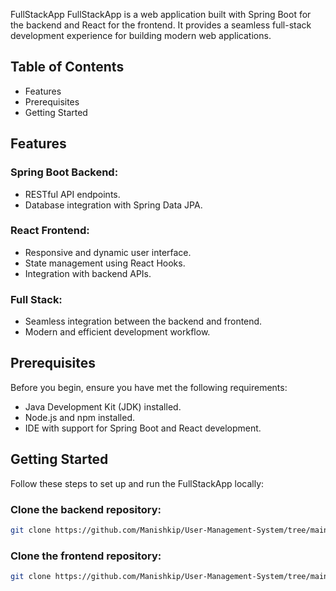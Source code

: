 FullStackApp
FullStackApp is a web application built with Spring Boot for the backend and React for the frontend. It provides a seamless full-stack development experience for building modern web applications.

## Table of Contents
- Features
- Prerequisites
- Getting Started

## Features
### Spring Boot Backend:
- RESTful API endpoints.
- Database integration with Spring Data JPA.

### React Frontend:
- Responsive and dynamic user interface.
- State management using React Hooks.
- Integration with backend APIs.

### Full Stack:
- Seamless integration between the backend and frontend.
- Modern and efficient development workflow.

## Prerequisites
Before you begin, ensure you have met the following requirements:
- Java Development Kit (JDK) installed.
- Node.js and npm installed.
- IDE with support for Spring Boot and React development.

## Getting Started
Follow these steps to set up and run the FullStackApp locally:

### Clone the backend repository:
```sh
git clone https://github.com/Manishkip/User-Management-System/tree/main/fullstack-backend
```

### Clone the frontend repository:
```sh
git clone https://github.com/Manishkip/User-Management-System/tree/main/fullstack-frontend
```

